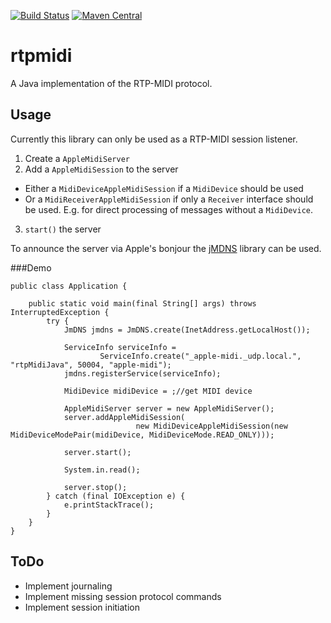 [![Build Status](https://travis-ci.org/LeovR/rtp-midi.svg?branch=master)](https://travis-ci.org/LeovR/rtp-midi)
[![Maven Central](https://maven-badges.herokuapp.com/maven-central/io.github.leovr/rtp-midi/badge.svg)](https://maven-badges.herokuapp.com/maven-central/io.github.leovr/rtp-midi)
# rtpmidi
A Java implementation of the RTP-MIDI protocol. 

## Usage

Currently this library can only be used as a RTP-MIDI session listener.

1. Create a `AppleMidiServer`
2. Add a `AppleMidiSession` to the server
  * Either a `MidiDeviceAppleMidiSession` if a `MidiDevice` should be used
  * Or a `MidiReceiverAppleMidiSession` if only a `Receiver` interface should be used. E.g. for direct processing of messages without a `MidiDevice`.
3. `start()` the server

To announce the server via Apple's bonjour the [jMDNS](https://github.com/jmdns/jmdns) library can be used.

###Demo

    public class Application {
    
        public static void main(final String[] args) throws InterruptedException {
            try {
                JmDNS jmdns = JmDNS.create(InetAddress.getLocalHost());
    
                ServiceInfo serviceInfo =
                        ServiceInfo.create("_apple-midi._udp.local.", "rtpMidiJava", 50004, "apple-midi");
                jmdns.registerService(serviceInfo);

                MidiDevice midiDevice = ;//get MIDI device

                AppleMidiServer server = new AppleMidiServer();
                server.addAppleMidiSession(
                                new MidiDeviceAppleMidiSession(new MidiDeviceModePair(midiDevice, MidiDeviceMode.READ_ONLY)));

                server.start();

                System.in.read();

                server.stop();
            } catch (final IOException e) {
                e.printStackTrace();
            }
        }
    }


## ToDo
* Implement journaling
* Implement missing session protocol commands
* Implement session initiation
